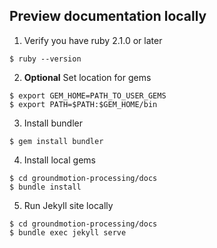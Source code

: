 ## Preview documentation locally

1. Verify you have ruby 2.1.0 or later
```
$ ruby --version
```

2. **Optional** Set location for gems
```
$ export GEM_HOME=PATH_TO_USER_GEMS
$ export PATH=$PATH:$GEM_HOME/bin
```

3. Install bundler
```
$ gem install bundler
```

4. Install local gems
```
$ cd groundmotion-processing/docs
$ bundle install
```

5. Run Jekyll site locally
```
$ cd groundmotion-processing/docs
$ bundle exec jekyll serve
```
